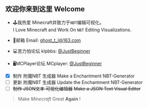 ## 欢迎你来到这里 Welcome  

- 🕹️我热爱 Minecraft并致力于`NBT`编辑可视化。  
I Love Minecraft and Work On `NBT` Editing Visualizations.

- 📮邮箱 Email: ghost_t_l@163.com  
- 💻苦力怕论坛 klpbbs: [@JustBeginner](https://klpbbs.com/space-uid-1080492.html)
- 🖥️MCPlayer论坛 MCplayer: [@JustBeginner](https://mcplayer.me/user-3.htm)

- [x] 制作 附魔NBT 生成器 Make a Enchantment NBT-Generator
- [ ] 更新 附魔NBT 生成器 Update the Enchantment NBT-Generator
- [ ] ~~制作 JSON文本 可视化编辑器~~ ~~Make a JSON Text Visual Editor~~

> Make *Minecraft* Great **Again** !
